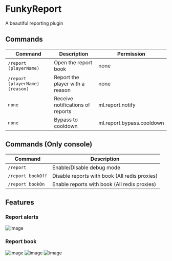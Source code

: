 # FunkyReport
A beautiful reporting plugin


## Commands

| Command                         | Description                      | Permission                |
|---------------------------------|----------------------------------|---------------------------|
| `/report (playerName)`          | Open the report book             | none                      |
| `/report (playerName) (reason)` | Report the player with a reason  | none                      |
| `none`                          | Receive notifications of reports | ml.report.notify          |
| `none`                          | Bypass to cooldown               | ml.report.bypass.cooldown |

## Commands (Only console)

| Command           | Description                                   |
|-------------------|-----------------------------------------------|
| `/report`         | Enable/Disable debug mode                     |  
| `/report bookOff` | Disable reports with book (All redis proxies) |
| `/report bookOn`  | Enable reports with book (All redis proxies)  |

## Features

### Report alerts
![image](https://user-images.githubusercontent.com/85808365/213956253-80bbc19c-d126-4e09-86a2-2cb452843d61.png)

### Report book
![image](https://user-images.githubusercontent.com/85808365/213956297-326b45ad-3039-4b5c-bf02-9ef94851ae5a.png)
![image](https://user-images.githubusercontent.com/85808365/213956309-3be15520-fc3b-4aa2-ae1c-cf4072824d63.png)
![image](https://user-images.githubusercontent.com/85808365/213956323-0a63bfbf-0ae4-4114-8085-65c326dd22b1.png)

